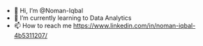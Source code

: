 - 👋 Hi, I’m @Noman-Iqbal
- 🌱 I’m currently learning to Data Analytics
- 📫 How to reach me https://www.linkedin.com/in/noman-iqbal-4b5311207/

<!---
inomiiqbal/inomiiqbal is a ✨ special ✨ repository because its `README.md` (this file) appears on your GitHub profile.
You can click the Preview link to take a look at your changes.
--->
